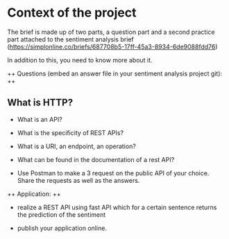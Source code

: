# Context of the project
The brief is made up of two parts, a question part and a second practice part attached to the sentiment analysis brief (https://simplonline.co/briefs/687708b5-17ff-45a3-8934-6de9088fdd76)

In addition to this, you need to know more about it.

++ Questions (embed an answer file in your sentiment analysis project git): ++

## What is HTTP?

* What is an API?

* What is the specificity of REST APIs?

* What is a URI, an endpoint, an operation?

* What can be found in the documentation of a rest API?

* Use Postman to make a 3 request on the public API of your choice. Share the requests as well as the answers.

++ Application: ++

* realize a REST API using fast API which for a certain sentence returns the prediction of the sentiment

* publish your application online.
